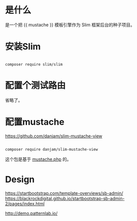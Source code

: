 # 是什么
是一个把 {{ mustache }} 模板引擎作为 Slim 框架后台的种子项目。
# 安装Slim
```

composer require slim/slim

```

# 配置个测试路由
省略了。
# 配置mustache
https://github.com/danjam/slim-mustache-view

```

composer require danjam/slim-mustache-view

```

这个包是基于 [mustache.php](https://github.com/bobthecow/mustache.php) 的。

# Design

https://startbootstrap.com/template-overviews/sb-admin/
https://blackrockdigital.github.io/startbootstrap-sb-admin-2/pages/index.html

http://demo.patternlab.io/

